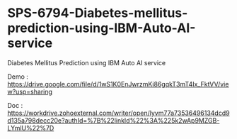 # SPS-6794-Diabetes-mellitus-prediction-using-IBM-Auto-AI-service
Diabetes Mellitus  Prediction using IBM Auto AI service

Demo : https://drive.google.com/file/d/1wS1K0EnJwrzmKi86gqkT3mT4Ix_FktVV/view?usp=sharing

Doc : https://workdrive.zohoexternal.com/writer/open/lyvm77a73536496134dcd9d135a798decc20e?authId=%7B%22linkId%22%3A%225k2wAp9MZGB-LYmlU%22%7D
